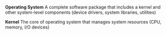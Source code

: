 **Operating System**
A complete software package that includes a kernel and other system-level components (device drivers, system libraries, utilities)

**Kernel**
The core of operating system that manages system resources (CPU, memory, I/O devices)